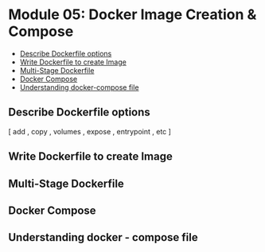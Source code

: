 # Module 05: Docker Image Creation & Compose
* [Describe Dockerfile options]()
* [Write Dockerfile to create Image]()
* [Multi-Stage Dockerfile]()
* [Docker Compose]()
* [Understanding docker-compose file]()


## Describe Dockerfile options
[ add , copy , volumes , expose , entrypoint , etc ]
## Write Dockerfile to create Image

## Multi-Stage Dockerfile

## Docker Compose

## Understanding docker - compose file
